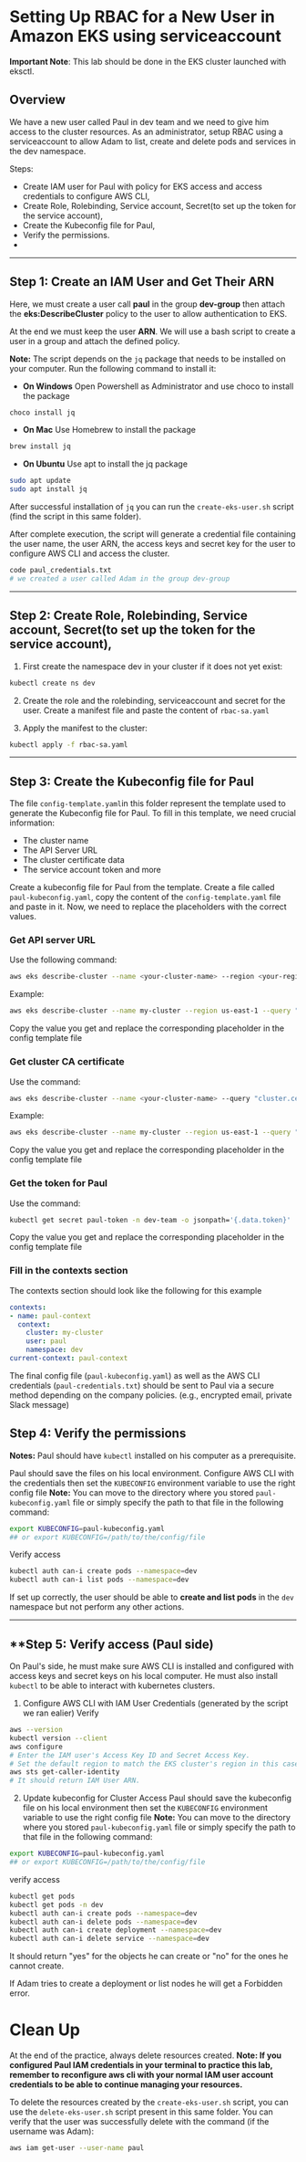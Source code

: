 # Setting Up RBAC for a New User in Amazon EKS using serviceaccount 

**Important Note**: This lab should be done in the EKS cluster launched with eksctl.

## **Overview**

We have a new user called Paul in dev team and we need to give him access to the cluster resources. As an administrator, setup RBAC using a serviceaccount to allow Adam to list, create and delete pods and services in the dev namespace. 

Steps:
- Create IAM user for Paul with policy for EKS access and access credentials to configure AWS CLI,
- Create Role, Rolebinding, Service account, Secret(to set up the token for the service account),
- Create the Kubeconfig file for Paul,
- Verify the permissions.
- 

---

## **Step 1: Create an IAM User and Get Their ARN**

Here, we must create a user call **paul** in the group **dev-group** then attach the **eks:DescribeCluster** policy to the user to allow authentication to EKS.

At the end we must keep the user **ARN**. We will use a bash script to create a user in a group and attach the defined policy.

**Note:** The script depends on the `jq` package that needs to be installed on your computer.
Run the following command to install it:

- **On Windows**
Open Powershell as Administrator and use choco to install the package
```bash
choco install jq
```

- **On Mac**
Use Homebrew to install the package
```bash
brew install jq
```

- **On Ubuntu**
Use apt to install the jq package
```bash
sudo apt update
sudo apt install jq
```
After successful installation of `jq` you can run the `create-eks-user.sh` script (find the script in this same folder). 

After complete execution, the script will generate a credential file containing the user name, the user ARN, the access keys and secret key for the user to configure AWS CLI and access the cluster. 

```bash
code paul_credentials.txt
# we created a user called Adam in the group dev-group
```
---

## **Step 2: Create Role, Rolebinding, Service account, Secret(to set up the token for the service account),**

1. First create the namespace dev in your cluster if it does not yet exist: 
```bash
kubectl create ns dev
```

2. Create the role and the rolebinding, serviceaccount and secret for the user. Create a manifest file and paste the content of `rbac-sa.yaml`

3. Apply the manifest to the cluster:
```bash
kubectl apply -f rbac-sa.yaml
```
---

## **Step 3: Create the Kubeconfig file for Paul**
The file `config-template.yaml`in this folder represent the template used to generate the Kubeconfig file for Paul.
To fill in this template, we need crucial information:
- The cluster name
- The API Server URL
- The cluster certificate data
- The service account token and more

Create a kubeconfig file for Paul from the template. Create a file called `paul-kubeconfig.yaml`, copy the content of the `config-template.yaml` file and paste in it.
Now, we need to replace the placeholders with the correct values.

### Get API server URL

Use the following command:
```bash
aws eks describe-cluster --name <your-cluster-name> --region <your-region> --query "cluster.endpoint" --output text
```
Example:
```bash
aws eks describe-cluster --name my-cluster --region us-east-1 --query "cluster.endpoint" --output text
```
Copy the value you get and replace the corresponding placeholder in the config template file

### Get cluster CA certificate
Use the command:
```bash
aws eks describe-cluster --name <your-cluster-name> --query "cluster.certificateAuthority.data" --output text
```
Example:
```bash
aws eks describe-cluster --name my-cluster --region us-east-1 --query "cluster.certificateAuthority.data" --output text
```
Copy the value you get and replace the corresponding placeholder in the config template file

### Get the token for Paul
Use the command:
```bash
kubectl get secret paul-token -n dev-team -o jsonpath='{.data.token}' | base64 --decode
```
Copy the value you get and replace the corresponding placeholder in the config template file

### Fill in the contexts section

The contexts section should look like the following for this example

```yaml
contexts:
- name: paul-context
  context:
    cluster: my-cluster
    user: paul
    namespace: dev
current-context: paul-context
```

The final config file (`paul-kubeconfig.yaml`) as well as the AWS CLI credentials (`paul-credentials.txt`) should be sent to Paul via a secure method depending on the company policies. (e.g., encrypted email, private Slack message)

## **Step 4: Verify the permissions**

**Notes:** Paul should have `kubectl` installed on his computer as a prerequisite.

Paul should save the files on his local environment. Configure AWS CLI with the credentials then set the `KUBECONFIG` environment variable to use the right config file
**Note:** You can move to the directory where you stored `paul-kubeconfig.yaml` file or simply specify the path to that file in the following command:

```bash
export KUBECONFIG=paul-kubeconfig.yaml
## or export KUBECONFIG=/path/to/the/config/file
```
Verify access
```sh
kubectl auth can-i create pods --namespace=dev
kubectl auth can-i list pods --namespace=dev
```

If set up correctly, the user should be able to **create and list pods** in the `dev` namespace but not perform any other actions.

---

## **Step 5: Verify access (Paul side)

On Paul's side, he must make sure AWS CLI is installed and configured with access keys and secret keys on his local computer. He must also install `kubectl` to be able to interact with kubernetes clusters.
1. Configure AWS CLI with IAM User Credentials (generated by the script we ran ealier)
Verify
```bash
aws --version
kubectl version --client
aws configure
# Enter the IAM user's Access Key ID and Secret Access Key.
# Set the default region to match the EKS cluster's region in this case us-east-1
aws sts get-caller-identity
# It should return IAM User ARN.
```
2. Update kubeconfig for Cluster Access
Paul should save the kubeconfig file on his local environment then set the `KUBECONFIG` environment variable to use the right config file
**Note:** You can move to the directory where you stored `paul-kubeconfig.yaml` file or simply specify the path to that file in the following command:

```bash
export KUBECONFIG=paul-kubeconfig.yaml
## or export KUBECONFIG=/path/to/the/config/file
```
verify access
```bash
kubectl get pods
kubectl get pods -n dev
kubectl auth can-i create pods --namespace=dev
kubectl auth can-i delete pods --namespace=dev
kubectl auth can-i create deployment --namespace=dev
kubectl auth can-i delete service --namespace=dev
```
It should return "yes" for the objects he can create or "no" for the ones he cannot create.

If Adam tries to create a deployment or list nodes he will get a Forbidden error.

# Clean Up

At the end of the practice, always delete resources created.
**Note: If you configured Paul IAM credentials in your terminal to practice this lab, remember to reconfigure aws cli with your normal IAM user account credentials to be able to continue managing your resources.**

To delete the resources created by the `create-eks-user.sh` script, you can use the `delete-eks-user.sh` script present in this same folder.
You can verify that the user was successfully delete with the command (if the username was Adam):

```bash
aws iam get-user --user-name paul
```